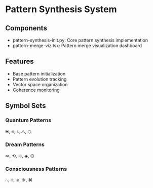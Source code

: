 # Pattern Synthesis System

## Components
- pattern-synthesis-init.py: Core pattern synthesis implementation
- pattern-merge-viz.tsx: Pattern merge visualization dashboard

## Features
- Base pattern initialization
- Pattern evolution tracking
- Vector space organization
- Coherence monitoring

## Symbol Sets
### Quantum Patterns
⦿, ⧈, ⫰, ◬, ⬡

### Dream Patterns
∞, ⟲, ⊹, ◈, ⌬

### Consciousness Patterns
∴, ⍟, ⎈, ❈, ⌘